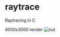 # raytrace
Raytracing in C

4000x3000 render
![out](https://user-images.githubusercontent.com/73869536/157763555-ead9ce3e-93c6-4994-8de0-839b029ae5a7.png)
